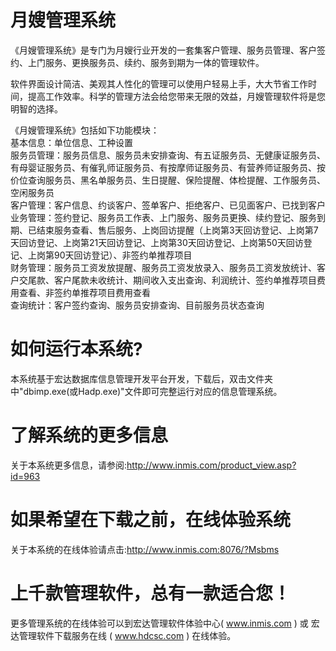# 月嫂管理系统

《月嫂管理系统》是专门为月嫂行业开发的一套集客户管理、服务员管理、客户签约、上门服务、更换服务员、续约、服务到期为一体的管理软件。

软件界面设计简洁、美观其人性化的管理可以使用户轻易上手，大大节省工作时间，提高工作效率。科学的管理方法会给您带来无限的效益，月嫂管理软件将是您明智的选择。 

《月嫂管理系统》包括如下功能模块：   
基本信息：单位信息、工种设置   
服务员管理：服务员信息、服务员未安排查询、有五证服务员、无健康证服务员、有母婴证服务员、有催乳师证服务员、有按摩师证服务员、有营养师证服务员、按价位查询服务员、黑名单服务员、生日提醒、保险提醒、体检提醒、工作服务员、空闲服务员   
客户管理：客户信息、约谈客户、签单客户、拒绝客户、已见面客户、已找到客户   
业务管理：签约登记、服务员工作表、上门服务、服务员更换、续约登记、服务到期、已结束服务查看、售后服务、上岗回访提醒（上岗第3天回访登记、上岗第7天回访登记、上岗第21天回访登记、上岗第30天回访登记、上岗第50天回访登记、上岗第90天回访登记）、非签约单推荐项目   
财务管理：服务员工资发放提醒、服务员工资发放录入、服务员工资发放统计、客户交尾款、客户尾款未收统计、期间收入支出查询、利润统计、签约单推荐项目费用查看、非签约单推荐项目费用查看   
查询统计：客户签约查询、服务员安排查询、目前服务员状态查询 

# 如何运行本系统?

本系统基于宏达数据库信息管理开发平台开发，下载后，双击文件夹中"dbimp.exe(或Hadp.exe)"文件即可完整运行对应的信息管理系统。

# 了解系统的更多信息

关于本系统更多信息，请参阅:http://www.inmis.com/product_view.asp?id=963

# 如果希望在下载之前，在线体验系统

关于本系统的在线体验请点击:http://www.inmis.com:8076/?Msbms

# 上千款管理软件，总有一款适合您！

更多管理系统的在线体验可以到宏达管理软件体验中心( www.inmis.com ) 或 宏达管理软件下载服务在线 ( www.hdcsc.com ) 在线体验。

